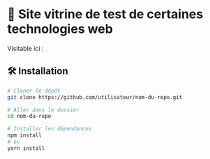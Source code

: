 # 📱 Site vitrine de test de certaines technologies web 
Visitable ici : 

## 🛠️ Installation

```bash
# Cloner le dépôt
git clone https://github.com/utilisateur/nom-du-repo.git

# Aller dans le dossier
cd nom-du-repo

# Installer les dépendances
npm install
# ou
yarn install
